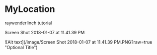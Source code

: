 # MyLocation
raywenderlinch tutorial

Screen Shot 2018-01-07 at 11.41.39 PM

![Alt text](/image/Screen Shot 2018-01-07 at 11.41.39 PM.PNG?raw=true "Optional Title")
